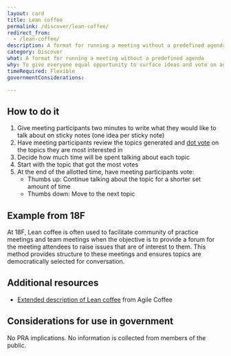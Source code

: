 ```yaml
---
layout: card
title: Lean coffee
permalink: /discover/lean-coffee/
redirect_from:
  - /lean-coffee/
description: A format for running a meeting without a predefined agenda
category: Discover
what: A format for running a meeting without a predefined agenda
why: To give everyone equal opportunity to surface ideas and vote on agenda topics,  allowing meeting attendees to be co-owners in the meeting agenda.
timeRequired: Flexible
governmentConsiderations:

---
```


## How to do it

1. Give meeting participants two minutes to write what they would like to talk about on sticky notes (one idea per sticky note)
1. Have meeting participants review the topics generated and <a href="https://methods.18f.gov/discover/dot-voting/" class="usa-link">dot vote</a> on the topics they are most interested in
1. Decide how much time will be spent talking about each topic
1. Start with the topic that got the most votes
1. At the end of the allotted time, have meeting participants vote:
    - Thumbs up: Continue talking about the topic for a shorter set amount of time
    - Thumbs down: Move to the next topic

<section class="method--section method--section--18f-example" markdown="1" >

## Example from 18F

At 18F, Lean coffee is often used to facilitate community of practice meetings and team meetings when the objective is to provide a forum for the meeting attendees to raise issues that are of interest to them. This method provides structure to these meetings and ensures topics are democratically selected for conversation.

</section>

<section class="method--section method--section--additional-resources" markdown="1" >

## Additional resources

- <a href="https://agilecoffee.com/leancoffee/" class="usa-link">Extended description of Lean coffee</a> from Agile Coffee

</section>

<section class="method--section method--section--government-considerations" markdown="1" >

## Considerations for use in government

No PRA implications. No information is collected from members of the public.

</section>
